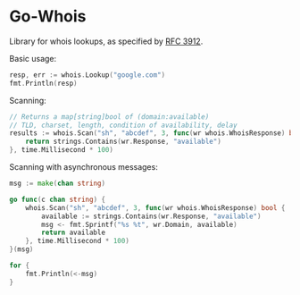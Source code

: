 Go-Whois
========

Library for whois lookups, as specified by [RFC 3912](https://tools.ietf.org/html/rfc3912).

Basic usage:
```go
resp, err := whois.Lookup("google.com")
fmt.Println(resp)
```

Scanning:
```go
// Returns a map[string]bool of (domain:available)
// TLD, charset, length, condition of availability, delay
results := whois.Scan("sh", "abcdef", 3, func(wr whois.WhoisResponse) bool {
	return strings.Contains(wr.Response, "available")
}, time.Millisecond * 100)

```

Scanning with asynchronous messages:
```go
msg := make(chan string)

go func(c chan string) {
	whois.Scan("sh", "abcdef", 3, func(wr whois.WhoisResponse) bool {
		available := strings.Contains(wr.Response, "available")
		msg <- fmt.Sprintf("%s %t", wr.Domain, available)
		return available
	}, time.Millisecond * 100)
}(msg)

for {
	fmt.Println(<-msg)
}

```


